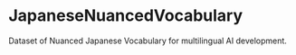 # JapaneseNuancedVocabulary
Dataset of Nuanced Japanese Vocabulary for multilingual AI development.
